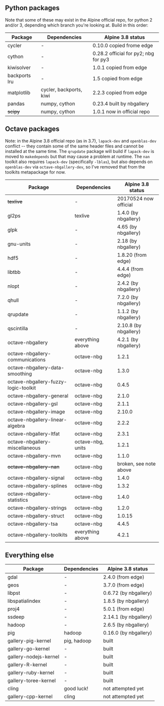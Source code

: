 ## Python packages

Note that some of these may exist in the Alpine official repo, for python 2 and/or 3, depending which branch you're looking at.  Build in this order:

| Package       | Dependencies            | Alpine 3.8 status                        |
|---------------|-------------------------|------------------------------------------|
| cycler        | -                       | 0.10.0 copied frome edge                 |
| cython        | -                       | 0.28.2 official for py2; nbg for py3     |
| kiwisolver    | -                       | 1.0.1 copied from edge                   |
| backports lru | -                       | 1.5 copied from edge                     |
| matplotlib    | cycler, backports, kiwi | 2.2.3 copied from edge                   |
| pandas        | numpy, cython           | 0.23.4 built by nbgallery                |
| ~~scipy~~     | numpy, cython           | 1.0.1 now in official repo               |

## Octave packages

Note: in the Alpine 3.8 official repo (as in 3.7), `lapack-dev` and `openblas-dev` conflict -- they contain some of the same header files and cannot be installed at the same time.  The `qrupdate` package will build if `lapack-dev` is moved to `makedepends` but that may cause a problem at runtime.  The `nan` toolkit also requires `lapack-dev` (specifically `-lblas`), but also depends on `openblas-dev` via `octave-nbgallery-dev`, so I've removed that from the toolkits metapackage for now.

| Package                              | Dependencies      | Alpine 3.8 status          |
|--------------------------------------|-------------------|----------------------------|
| ~~texlive~~                          | -                 | 20170524 now official      |
| gl2ps                                | texlive           | 1.4.0 (by nbgallery)       |
| glpk                                 | -                 | 4.65 (by nbgallery)        |
| gnu-units                            | -                 | 2.18 (by nbgallery)        |
| hdf5                                 | -                 | 1.8.20 (from edge)         |
| libtbb                               | -                 | 4.4.4 (from edge)          |
| nlopt                                | -                 | 2.4.2 (by nbgallery)       |
| qhull                                | -                 | 7.2.0 (by nbgallery)       |
| qrupdate                             | -                 | 1.1.2 (by nbgallery)       |
| qscintilla                           | -                 | 2.10.8 (by nbgallery)      |
| octave-nbgallery                     | everything above  | 4.2.1 (by nbgallery)       |
| octave-nbgallery-communications      | octave-nbg        | 1.2.1                      |
| octave-nbgallery-data-smoothing      | octave-nbg        | 1.3.0                      |
| octave-nbgallery-fuzzy-logic-toolkit | octave-nbg        | 0.4.5                      |
| octave-nbgallery-general             | octave-nbg        | 2.1.0                      |
| octave-nbgallery-gsl                 | octave-nbg        | 2.1.1                      |
| octave-nbgallery-image               | octave-nbg        | 2.10.0                     |
| octave-nbgallery-linear-algebra      | octave-nbg        | 2.2.2                      |
| octave-nbgallery-ltfat               | octave-nbg        | 2.3.1                      |
| octave-nbgallery-miscellaneous       | octave-nbg, units | 1.2.1                      |
| octave-nbgallery-mvn                 | octave-nbg        | 1.1.0                      |
| ~~octave-nbgallery-nan~~             | octave-nbg        | broken, see note above     |
| octave-nbgallery-signal              | octave-nbg        | 1.4.0                      |
| octave-nbgallery-splines             | octave-nbg        | 1.3.2                      |
| octave-nbgallery-statistics          | octave-nbg        | 1.4.0                      |
| octave-nbgallery-strings             | octave-nbg        | 1.2.0                      |
| octave-nbgallery-struct              | octave-nbg        | 1.0.15                     |
| octave-nbgallery-tsa                 | octave-nbg        | 4.4.5                      |
| octave-nbgallery-toolkits            | everything above  | 4.2.1                      |


## Everything else

| Package                    | Dependencies     | Alpine 3.8 status       |
|----------------------------|------------------|-------------------------|
| gdal                       | -                | 2.4.0 (from edge)       |
| geos                       | -                | 3.7.0 (from edge)       |
| libpst                     | -                | 0.6.72 (by nbgallery)   |
| libspatialindex            | -                | 1.8.5 (by nbgallery)    |
| proj4                      | -                | 5.0.1 (from edge)       |
| ssdeep                     | -                | 2.14.1 (by nbgallery)   |
| hadoop                     | -                | 2.6.5 (by nbgallery)    |
| pig                        | hadoop           | 0.16.0 (by nbgallery)   |
| gallery-pig-kernel         | pig, hadoop      | built                   |
| gallery-go-kernel          | -                | built                   |
| gallery-nodejs-kernel      | -                | built                   |
| gallery-R-kernel           | -                | built                   |
| gallery-ruby-kernel        | -                | built                   |
| gallery-toree-kernel       | -                | built                   |
| cling                      | good luck!       | not attempted yet       |
| gallery-cpp-kernel         | cling            | not attempted yet       |
